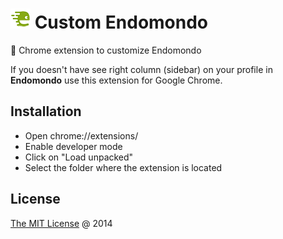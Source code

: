 # ![](https://raw.githubusercontent.com/piecioshka/custom-endomondo/master/images/thumbs/32x32.png) Custom Endomondo

🧩 Chrome extension to customize Endomondo

If you doesn't have see right column (sidebar) on your profile in **Endomondo** use this extension for Google Chrome.

## Installation

- Open chrome://extensions/
- Enable developer mode
- Click on "Load unpacked"
- Select the folder where the extension is located

## License

[The MIT License](https://piecioshka.mit-license.org/) @ 2014
